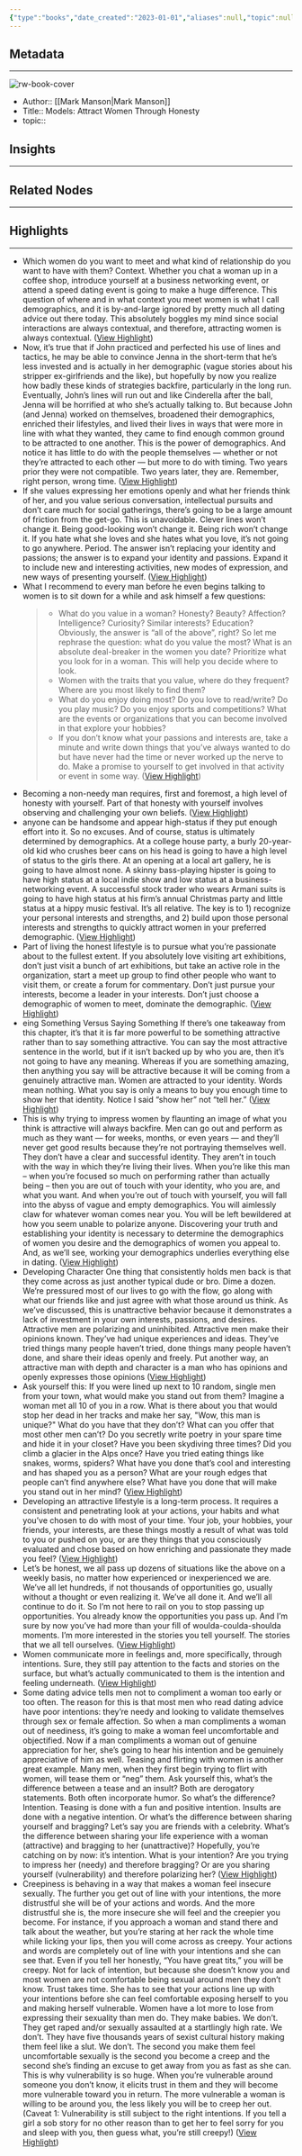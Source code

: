 ```yaml
---
{"type":"books","date_created":"2023-01-01","aliases":null,"topic":null,"url":null,"layout":null,"banner":null,"dg-publish":true,"tags":null,"permalink":"/300-biblio/100-books/models-attract-women-through-honesty/","dgPassFrontmatter":true,"created":"2023-10-20T12:44:19.000-05:00","updated":"2023-10-20T12:44:19.000-05:00"}
---
```


## Metadata
---
![rw-book-cover](https://readwise-assets.s3.amazonaws.com/media/reader/parsed_document_assets/7352430/cover-cover.jpeg)
- Author:: [[Mark Manson\|Mark Manson]]
- Title:: Models: Attract Women Through Honesty
- topic::  



## Insights
---
## Related Nodes
---

## Highlights 
---
- Which women do you want to meet and what kind of relationship do you want to have with them?
  Context. Whether you chat a woman up in a coffee shop, introduce yourself at a business networking event, or attend a speed dating event is going to make a huge difference.
  This question of where and in what context you meet women is what I call demographics, and it is by-and-large ignored by pretty much all dating advice out there today. This absolutely boggles my mind since social interactions are always contextual, and therefore, attracting women is always contextual. ([View Highlight](https://read.readwise.io/read/01gngh6d4vqc59hentvmw4rgst))
- Now, it’s true that if John practiced and perfected his use of lines and tactics, he may be able to convince Jenna in the short-term that he’s less invested and is actually in her demographic (vague stories about his stripper ex-girlfriends and the like), but hopefully by now you realize how badly these kinds of strategies backfire, particularly in the long run. Eventually, John’s lines will run out and like Cinderella after the ball, Jenna will be horrified at who she’s actually talking to.
  But because John (and Jenna) worked on themselves, broadened their demographics, enriched their lifestyles, and lived their lives in ways that were more in line with what they wanted, they came to find enough common ground to be attracted to one another.
  This is the power of demographics.
  And notice it has little to do with the people themselves — whether or not they’re attracted to each other — but more to do with timing. Two years prior they were not compatible. Two years later, they are. Remember, right person, wrong time. ([View Highlight](https://read.readwise.io/read/01gnghc1jtxz314j70818r8gge))
- If she values expressing her emotions openly and what her friends think of her, and you value serious conversation, intellectual pursuits and don’t care much for social gatherings, there’s going to be a large amount of friction from the get-go.
  This is unavoidable. Clever lines won’t change it. Being good-looking won’t change it. Being rich won’t change it. If you hate what she loves and she hates what you love, it’s not going to go anywhere. Period.
  The answer isn’t replacing your identity and passions; the answer is to expand your identity and passions. Expand it to include new and interesting activities, new modes of expression, and new ways of presenting yourself. ([View Highlight](https://read.readwise.io/read/01gnghcrq393rgvg7qb2k2bvm2))
- What I recommend to every man before he even begins talking to women is to sit down for a while and ask himself a few questions:
  > - What do you value in a woman? Honesty? Beauty? Affection? Intelligence? Curiosity? Similar interests? Education? Obviously, the answer is “all of the above”, right? So let me rephrase the question: what do you value the most? What is an absolute deal-breaker in the women you date? Prioritize what you look for in a woman. This will help you decide where to look.
  > - Women with the traits that you value, where do they frequent? Where are you most likely to find them?
  > - What do you enjoy doing most? Do you love to read/write? Do you play music? Do you enjoy sports and competitions? What are the events or organizations that you can become involved in that explore your hobbies?
  > - If you don’t know what your passions and interests are, take a minute and write down things that you’ve always wanted to do but have never had the time or never worked up the nerve to do. Make a promise to yourself to get involved in that activity or event in some way. ([View Highlight](https://read.readwise.io/read/01gnghet70zrgjct01h8y3wqdp))
- Becoming a non-needy man requires, first and foremost, a high level of honesty with yourself. Part of that honesty with yourself involves observing and challenging your own beliefs. ([View Highlight](https://read.readwise.io/read/01gnghneb70w181g9h00syqb48))
- anyone can be handsome and appear high-status if they put enough effort into it. So no excuses.
  And of course, status is ultimately determined by demographics. At a college house party, a burly 20-year-old kid who crushes beer cans on his head is going to have a high level of status to the girls there. At an opening at a local art gallery, he is going to have almost none. A skinny bass-playing hipster is going to have high status at a local indie show and low status at a business-networking event. A successful stock trader who wears Armani suits is going to have high status at his firm’s annual Christmas party and little status at a hippy music festival.
  It’s all relative. The key is to 1) recognize your personal interests and strengths, and 2) build upon those personal interests and strengths to quickly attract women in your preferred demographic. ([View Highlight](https://read.readwise.io/read/01gnghtgx5j2ycnf7gk6pqp6vh))
- Part of living the honest lifestyle is to pursue what you’re passionate about to the fullest extent. If you absolutely love visiting art exhibitions, don’t just visit a bunch of art exhibitions, but take an active role in the organization, start a meet up group to find other people who want to visit them, or create a forum for commentary. Don’t just pursue your interests, become a leader in your interests. Don’t just choose a demographic of women to meet, dominate the demographic. ([View Highlight](https://read.readwise.io/read/01gnghvk1bqm6yz1td87w8wtf0))
- eing Something Versus Saying Something
  If there’s one takeaway from this chapter, it’s that it is far more powerful to be something attractive rather than to say something attractive. You can say the most attractive sentence in the world, but if it isn’t backed up by who you are, then it’s not going to have any meaning. Whereas if you are something amazing, then anything you say will be attractive because it will be coming from a genuinely attractive man.
  Women are attracted to your identity. Words mean nothing. What you say is only a means to buy you enough time to show her that identity. Notice I said “show her” not “tell her.” ([View Highlight](https://read.readwise.io/read/01gnghweg7bqgyfcgyrg51ezsq))
- This is why trying to impress women by flaunting an image of what you think is attractive will always backfire. Men can go out and perform as much as they want — for weeks, months, or even years — and they’ll never get good results because they’re not portraying themselves well. They don’t have a clear and successful identity. They aren’t in touch with the way in which they’re living their lives.
  When you’re like this man – when you’re focused so much on performing rather than actually being – then you are out of touch with your identity, who you are, and what you want. And when you’re out of touch with yourself, you will fall into the abyss of vague and empty demographics. You will aimlessly claw for whatever woman comes near you. You will be left bewildered at how you seem unable to polarize anyone.
  Discovering your truth and establishing your identity is necessary to determine the demographics of women you desire and the demographics of women you appeal to. And, as we’ll see, working your demographics underlies everything else in dating. ([View Highlight](https://read.readwise.io/read/01gngj1gqdfxxbvd1vfzzwdxwn))
- Developing Character
  One thing that consistently holds men back is that they come across as just another typical dude or bro. Dime a dozen. We’re pressured most of our lives to go with the flow, go along with what our friends like and just agree with what those around us think.
  As we’ve discussed, this is unattractive behavior because it demonstrates a lack of investment in your own interests, passions, and desires. Attractive men are polarizing and uninhibited. Attractive men make their opinions known. They’ve had unique experiences and ideas. They’ve tried things many people haven’t tried, done things many people haven’t done, and share their ideas openly and freely.
  Put another way, an attractive man with depth and character is a man who has opinions and openly expresses those opinions ([View Highlight](https://read.readwise.io/read/01gngj5r80xkvb3n0fb52e079m))
- Ask yourself this: If you were lined up next to 10 random, single men from your town, what would make you stand out from them? Imagine a woman met all 10 of you in a row. What is there about you that would stop her dead in her tracks and make her say, "Wow, this man is unique?" What do you have that they don’t? What can you offer that most other men can’t?
  Do you secretly write poetry in your spare time and hide it in your closet? Have you been skydiving three times? Did you climb a glacier in the Alps once? Have you tried eating things like snakes, worms, spiders? What have you done that’s cool and interesting and has shaped you as a person?
  What are your rough edges that people can’t find anywhere else? What have you done that will make you stand out in her mind? ([View Highlight](https://read.readwise.io/read/01gngj8vxm7pt8ae60tsmkfsk1))
- Developing an attractive lifestyle is a long-term process. It requires a consistent and penetrating look at your actions, your habits and what you’ve chosen to do with most of your time.
  Your job, your hobbies, your friends, your interests, are these things mostly a result of what was told to you or pushed on you, or are they things that you consciously evaluated and chose based on how enriching and passionate they made you feel? ([View Highlight](https://read.readwise.io/read/01gngjcnm4hx43gtxye7c151xg))
- Let’s be honest, we all pass up dozens of situations like the above on a weekly basis, no matter how experienced or inexperienced we are. We’ve all let hundreds, if not thousands of opportunities go, usually without a thought or even realizing it. We’ve all done it. And we’ll all continue to do it.
  So I’m not here to rail on you to stop passing up opportunities. You already know the opportunities you pass up. And I’m sure by now you’ve had more than your fill of woulda-coulda-shoulda moments.
  I’m more interested in the stories you tell yourself. The stories that we all tell ourselves. ([View Highlight](https://read.readwise.io/read/01gngjhj0n2hkj3bsjj33913zm))
- Women communicate more in feelings and, more specifically, through intentions. Sure, they still pay attention to the facts and stories on the surface, but what’s actually communicated to them is the intention and feeling underneath. ([View Highlight](https://read.readwise.io/read/01gnpwjq20ychbw40cg3cva94f))
- Some dating advice tells men not to compliment a woman too early or too often. The reason for this is that most men who read dating advice have poor intentions: they’re needy and looking to validate themselves through sex or female affection. So when a man compliments a woman out of neediness, it’s going to make a woman feel uncomfortable and objectified.
  Now if a man compliments a woman out of genuine appreciation for her, she’s going to hear his intention and be genuinely appreciative of him as well.
  Teasing and flirting with women is another great example. Many men, when they first begin trying to flirt with women, will tease them or “neg” them. Ask yourself this, what’s the difference between a tease and an insult? Both are derogatory statements. Both often incorporate humor. So what’s the difference?
  Intention. Teasing is done with a fun and positive intention. Insults are done with a negative intention.
  Or what’s the difference between sharing yourself and bragging? Let’s say you are friends with a celebrity. What’s the difference between sharing your life experience with a woman (attractive) and bragging to her (unattractive)?
  Hopefully, you’re catching on by now: it’s intention. What is your intention? Are you trying to impress her (needy) and therefore bragging? Or are you sharing yourself (vulnerability) and therefore polarizing her? ([View Highlight](https://read.readwise.io/read/01gnpwsxevqfnwtt26yevw1rrt))
- Creepiness is behaving in a way that makes a woman feel insecure sexually.
  The further you get out of line with your intentions, the more distrustful she will be of your actions and words. And the more distrustful she is, the more insecure she will feel and the creepier you become. For instance, if you approach a woman and stand there and talk about the weather, but you’re staring at her rack the whole time while licking your lips, then you will come across as creepy. Your actions and words are completely out of line with your intentions and she can see that.
  Even if you tell her honestly, “You have great tits,” you will be creepy. Not for lack of intention, but because she doesn’t know you and most women are not comfortable being sexual around men they don’t know. Trust takes time. She has to see that your actions line up with your intentions before she can feel comfortable exposing herself to you and making herself vulnerable.
  Women have a lot more to lose from expressing their sexuality than men do. They make babies. We don’t. They get raped and/or sexually assaulted at a startlingly high rate. We don’t. They have five thousands years of sexist cultural history making them feel like a slut. We don’t.
  The second you make them feel uncomfortable sexually is the second you become a creep and the second she’s finding an excuse to get away from you as fast as she can.
  This is why vulnerability is so huge. When you’re vulnerable around someone you don’t know, it elicits trust in them and they will become more vulnerable toward you in return. The more vulnerable a woman is willing to be around you, the less likely you will be to creep her out.
  (Caveat 1: Vulnerability is still subject to the right intentions. If you tell a girl a sob story for no other reason than to get her to feel sorry for you and sleep with you, then guess what, you’re still creepy!) ([View Highlight](https://read.readwise.io/read/01gnpwxxy60bj10fd6kky67m23))
